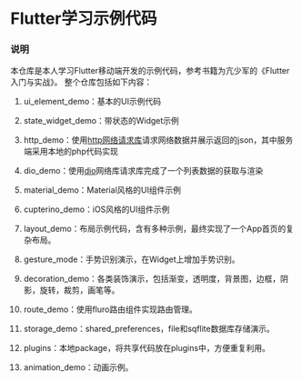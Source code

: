 # Flutter学习示例代码

### 说明

本仓库是本人学习Flutter移动端开发的示例代码，参考书籍为亢少军的《Flutter入门与实战》。
整个仓库包括如下内容：

1. ui_element_demo：基本的UI示例代码

2. state_widget_demo：带状态的Widget示例

3. http_demo：使用[http网络请求库](https://pub.flutter-io.cn/packages/http)请求网络数据并展示返回的json，其中服务端采用本地的php代码实现

4. dio_demo：使用[dio](https://pub.flutter-io.cn/packages/dio)网络库请求库完成了一个列表数据的获取与渲染

5. material_demo：Material风格的UI组件示例

6. cupterino_demo：iOS风格的UI组件示例

7. layout_demo：布局示例代码，含有多种示例，最终实现了一个App首页的复杂布局。

8. gesture_mode：手势识别演示，在Widget上增加手势识别。

9. decoration_demo：各类装饰演示，包括渐变，透明度，背景图，边框，阴影，旋转，裁剪，画笔等。

10. route_demo：使用fluro路由组件实现路由管理。

11. storage_demo：shared_preferences，file和sqflite数据库存储演示。

12. plugins：本地package，将共享代码放在plugins中，方便重复利用。

13. animation_demo：动画示例。
